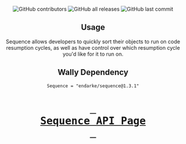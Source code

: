 <div align = center>

![GitHub contributors](https://img.shields.io/github/contributors/EnDarke/Sequence)
![GitHub all releases](https://img.shields.io/github/downloads/EnDarke/Sequence/total)
![GitHub last commit](https://img.shields.io/github/last-commit/EnDarke/Sequence)
## Usage
Sequence allows developers to quickly sort their objects to run on code resumption cycles, as well as have control over which resumption cycle you'd like for it to run on.

## Wally Dependency
`Sequence = "endarke/sequence@1.3.1"`

# [<kbd> <br>    Sequence API Page    <br> </kbd>][KBD]

</div>

<!---------------------------------------------------------------------------->
[KBD]: https://endarke.github.io/Sequence/
[Button Shield]: https://img.shields.io/badge/Shield_Buttons-37a779?style=for-the-badge
